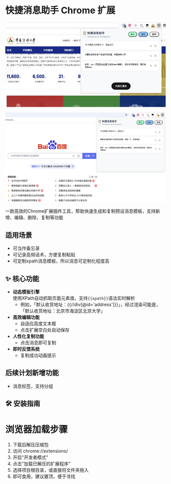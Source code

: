 # 快捷消息助手 Chrome 扩展

![Extension Demo](./img/demo_cuc.jpeg) 

![Extension Demo](./img/demo_baidu.png) 

一款高效的Chrome扩展插件工具，帮助快速生成和复制预设消息模板，支持新增、编辑、删除、复制等功能

## 适用场景

- 可当作备忘录
- 可记录高频话术，方便复制粘贴
- 可定制xpath消息模板，所以消息可定制化程度高

## ✨ 核心功能

- **动态模板引擎**  
  使用XPath自动抓取页面元素值，支持`{{xpath}}`语法实时解析
    - 例如，「默认收货地址：{{//div[@id='address']}}」，经过渲染可能是，「默认收货地址：北京市海淀区北京大学」
- **高效编辑功能**  
  - 自适应高度文本框
  - 点击扩展空白处自动保存
- **人性化复制功能** 
  - 点击消息即可复制
- **即时反馈系统**  
  - 复制成功动画提示

## 后续计划新增功能

- 消息标签，支持分组

## 🛠️ 安装指南

# 浏览器加载步骤

1. 下载后解压压缩包
2. 访问 chrome://extensions/
3. 开启"开发者模式" 
4. 点击"加载已解压的扩展程序"
5. 选择项目根目录，或直接将文件夹拖入
6. 即可食用，建议置顶，便于寻找